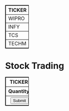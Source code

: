 <!DOCTYPE html>
<html>
<head>
<style>
table, th, td {
    border: 1px solid black;
}
</style>
</head>
<body>


<table style="width:15%">
  <tr>
    <th>TICKER</th>
    <th>PRICE</th>
  </tr>
  <tr>
    <td>WIPRO</td>
    <td>298.45</td>
  </tr>
  <tr>
    <td>INFY</td>
    <td>949.95</td>
  </tr>
  <tr>
    <td>TCS</td>
    <td>2713.70</td>
  </tr>
   <tr>
    <td>TECHM</td>
    <td>485.85</td>
  </tr>
</table>

<h1>Stock Trading</h1>

<table style="width:15%">
<form >

  <tr>
    <th>TICKER:</th>
    <th>
    <input type="text"  name="field" /> 
    </th>
  </tr> 
  <tr>
    <th>Quantity:</th>
    <th>
    <input type="number" name="points" step="10" min="10" max="100">
    </th>
  </tr> 
  <tr>
    <th><input type="submit">
    </th>
  </form>

</table>
</body>
</html>
